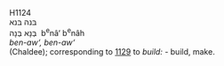 <body>
  <p>H1124<br>  בּנה    בּנא  <br> בְּנָא  בְּנָה  ‎  b<sup>e</sup>nâ‘  b<sup>e</sup>nâh  <br><i>ben-aw‘,</i> <i>ben-aw‘ </i><br>(Chaldee); corresponding to <a href="h1129.htm">1129</a>  to <i>build: - </i>build, make.<br></p>
 </body>